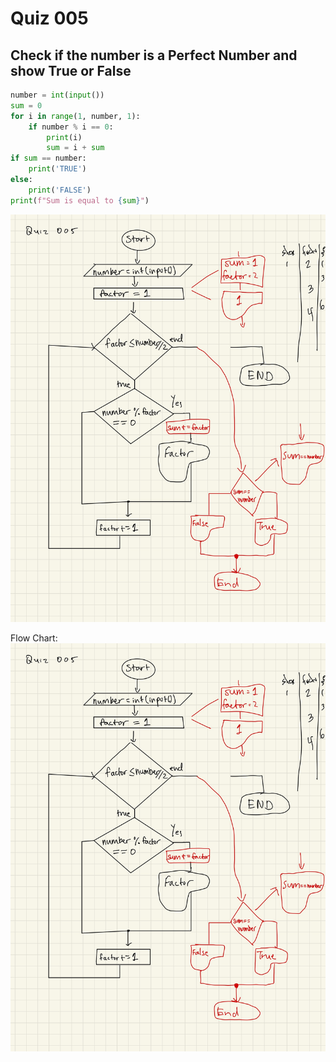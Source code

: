 # Quiz 005

## Check if the number is a Perfect Number and show True or False


```.py
number = int(input())
sum = 0
for i in range(1, number, 1):
    if number % i == 0:
        print(i)
        sum = i + sum
if sum == number:
    print('TRUE')
else:
    print('FALSE')
print(f"Sum is equal to {sum}")
```


![](quiz005.jpg)


Flow Chart:
![](005flowchart.jpg)

